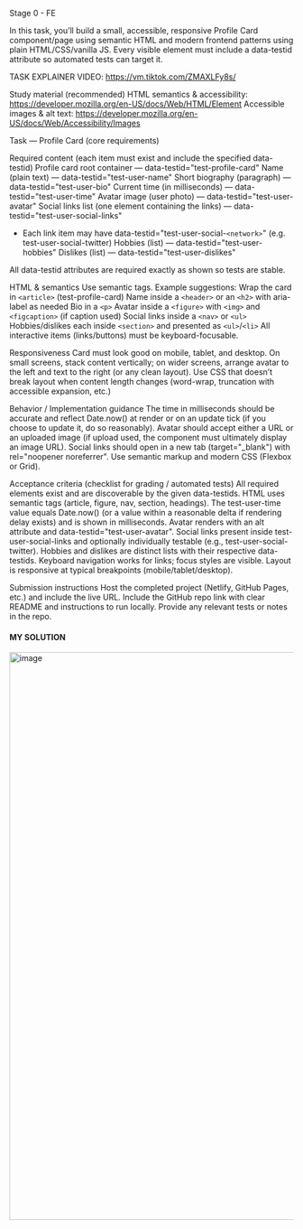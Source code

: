 Stage 0 - FE

In this task, you’ll build a small, accessible, responsive Profile Card component/page using semantic HTML and modern frontend patterns using plain HTML/CSS/vanilla JS. Every visible element must include a data-testid attribute so automated tests can target it.

TASK EXPLAINER VIDEO: https://vm.tiktok.com/ZMAXLFy8s/

Study material (recommended)
HTML semantics & accessibility: https://developer.mozilla.org/en-US/docs/Web/HTML/Element
Accessible images & alt text: https://developer.mozilla.org/en-US/docs/Web/Accessibility/Images

Task — Profile Card (core requirements)

Required content (each item must exist and include the specified data-testid)
Profile card root container — data-testid="test-profile-card"
Name (plain text) — data-testid="test-user-name"
Short biography (paragraph) — data-testid="test-user-bio"
Current time (in milliseconds) — data-testid="test-user-time"
Avatar image (user photo) — data-testid="test-user-avatar"
Social links list (one element containing the links) — data-testid="test-user-social-links"
- Each link item may have data-testid="test-user-social-`<network>`" (e.g. test-user-social-twitter)
Hobbies (list) — data-testid="test-user-hobbies"
Dislikes (list) — data-testid="test-user-dislikes"

All data-testid attributes are required exactly as shown so tests are stable.

HTML & semantics
Use semantic tags. Example suggestions:
Wrap the card in `<article>` (test-profile-card)
Name inside a `<header>` or an `<h2>` with aria-label as needed
Bio in a `<p>`
Avatar inside a `<figure>` with `<img>` and `<figcaption>` (if caption used)
Social links inside a `<nav>` or `<ul>`
Hobbies/dislikes each inside `<section>` and presented as `<ul>`/`<li>`
All interactive items (links/buttons) must be keyboard-focusable.

Responsiveness
Card must look good on mobile, tablet, and desktop.
On small screens, stack content vertically; on wider screens, arrange avatar to the left and text to the right (or any clean layout).
Use CSS that doesn’t break layout when content length changes (word-wrap, truncation with accessible expansion, etc.)

Behavior / Implementation guidance
The time in milliseconds should be accurate and reflect Date.now() at render or on an update tick (if you choose to update it, do so reasonably).
Avatar should accept either a URL or an uploaded image (if upload used, the component must ultimately display an image URL).
Social links should open in a new tab (target="_blank") with rel="noopener noreferrer".
Use semantic markup and modern CSS (Flexbox or Grid).

Acceptance criteria (checklist for grading / automated tests)
All required elements exist and are discoverable by the given data-testids.
HTML uses semantic tags (article, figure, nav, section, headings).
The test-user-time value equals Date.now() (or a value within a reasonable delta if rendering delay exists) and is shown in milliseconds.
Avatar renders with an alt attribute and data-testid="test-user-avatar".
Social links present inside test-user-social-links and optionally individually testable (e.g., test-user-social-twitter).
Hobbies and dislikes are distinct lists with their respective data-testids.
Keyboard navigation works for links; focus styles are visible.
Layout is responsive at typical breakpoints (mobile/tablet/desktop).

Submission instructions
Host the completed project (Netlify, GitHub Pages, etc.) and include the live URL.
Include the GitHub repo link with clear README and instructions to run locally.
Provide any relevant tests or notes in the repo.

#### MY SOLUTION
<img width="1800" height="1006" alt="image" src="https://github.com/user-attachments/assets/dc23394b-a69b-447f-94bd-fabc5e96a4a4" />

